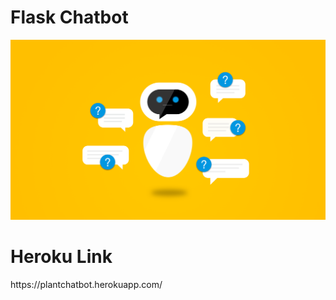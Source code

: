 <h1>Flask Chatbot</h1>
<img src='image.png'>

<h1>Heroku Link</h1>
https://plantchatbot.herokuapp.com/
